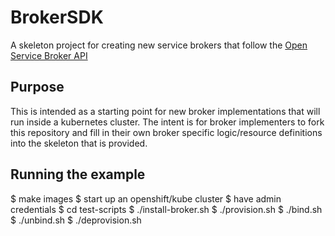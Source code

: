 # BrokerSDK

A skeleton project for creating new service brokers that follow the [Open Service Broker API](https://github.com/openservicebrokerapi/servicebroker)

## Purpose

This is intended as a starting point for new broker implementations that will run inside a kubernetes cluster.  The intent is for
broker implementers to fork this repository and fill in their own broker specific logic/resource definitions into the 
skeleton that is provided.

## Running the example

$ make images
$ start up an openshift/kube cluster
$ have admin credentials
$ cd test-scripts
$ ./install-broker.sh
$ ./provision.sh
$ ./bind.sh
$ ./unbind.sh
$ ./deprovision.sh

